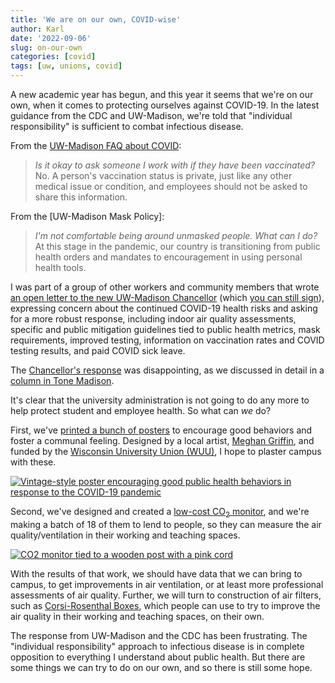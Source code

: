 ```yaml
---
title: 'We are on our own, COVID-wise'
author: Karl
date: '2022-09-06'
slug: on-our-own
categories: [covid]
tags: [uw, unions, covid]
---
```


A new academic year has begun, and this year it seems that we're on
our own, when it comes to protecting ourselves against COVID-19.
In the latest guidance from the CDC and UW-Madison, we're told that
"individual responsibility" is sufficient to combat infectious
disease.

From the [UW-Madison FAQ about
COVID](https://covidresponse.wisc.edu/faq/):

> _Is it okay to ask someone I work with if they have been vaccinated?_
> No. A person's vaccination status is private, just like any other
> medical issue or condition, and employees should not be asked to
> share this information.

From the [UW-Madison Mask Policy]:

> _I'm not comfortable being around unmasked people. What can I do?_
> At this stage in the pandemic, our country is transitioning from
> public health orders and mandates to encouragement in using personal
> health tools.

I was part of a group of other workers and community members that
wrote [an open letter to the new UW-Madison Chancellor](https://bit.ly/uwcovidletter)
(which [you can still sign](https://forms.gle/P7jjjqb9yjRiFoQm6)),
expressing concern about the continued COVID-19 health risks and
asking for a more robust response, including indoor air quality
assessments, specific and public mitigation guidelines tied to public
health metrics, mask requirements, improved testing, information on
vaccination rates and COVID testing results, and paid COVID sick leave.

The [Chancellor's
response](https://drive.google.com/file/d/1lmqhxdUUzr_mdE5n1sgTJqlvY_naqXR4/view?usp=sharing)
was disappointing, as we discussed in detail in a [column in Tone
Madison](https://tonemadison.com/articles/guest-column-under-mnookin-uw-madison-is-repeating-its-covid-19-mistakes/).

It's clear that the university administration is not going to do any
more to help protect student and employee health. So what can _we_ do?

First, we've [printed a bunch of posters]() to encourage good behaviors
and foster a communal feeling. Designed by a local artist, [Meghan
Griffin](https://meghangriffin.com), and funded by the [Wisconsin
University Union (WUU)](http://wuu.info), I hope to plaster campus
with these.

[![Vintage-style poster encouraging good public health behaviors in response to the COVID-19 pandemic](http://www.wuu.info/wp-content/uploads/2022/09/covid_poster_small.png)](http://www.wuu.info/wp-content/uploads/2022/09/covid_poster.png)

Second, we've designed and created a [low-cost CO<sub>2</sub>
monitor](https://karlduino.org/CO2monitor), and we're making a batch
of 18 of them to lend to people, so they can measure the air
quality/ventilation in their working and teaching spaces.

[![CO2 monitor tied to a wooden post with a pink cord](https://karlduino.org/CO2monitor/docs/pics/co2monitor_sm.jpg)](https://karlduino.org/CO2monitor/docs/pics/co2monitor.jpg)

With the results of that work, we should have data that we can bring
to campus, to get improvements in air ventilation, or at least more
professional assessments of air quality. Further, we will turn to
construction of air filters, such as [Corsi-Rosenthal
Boxes](https://cleanaircrew.org/box-fan-filters/), which people can use
to try to improve the air quality in their working and teaching
spaces, on their own.

The response from UW-Madison and the CDC has been frustrating. The
"individual responsibility" approach to infectious disease is in
complete opposition to everything I understand about public health.
But there are some things we can try to do on our own, and so there is
still some hope.
